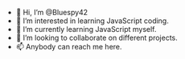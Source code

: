 - 👋 Hi, I’m @Bluespy42
- 👀 I’m interested in learning JavaScript coding.
- 🌱 I’m currently learning JavaScript myself. 
- 💞️ I’m looking to collaborate on different projects.
- 📫 Anybody can reach me here.

<!---
Bluespy42/Bluespy42 is a ✨ special ✨ repository because its `README.md` (this file) appears on your GitHub profile.
You can click the Preview link to take a look at your changes.
--->
